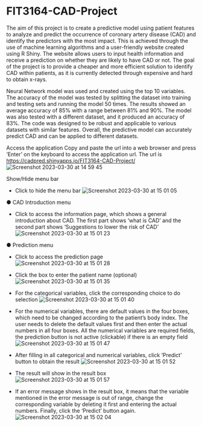 # FIT3164-CAD-Project
The aim of this project is to create a predictive model using patient features to analyze and predict the occurrence of coronary artery disease (CAD) and identify the predictors with the most impact. This is achieved through the use of machine learning algorithms and a user-friendly website created using R Shiny. The website allows users to input health information and receive a prediction on whether they are likely to have CAD or not. The goal of the project is to provide a cheaper and more efficient solution to identify CAD within patients, as it is currently detected through expensive and hard to obtain x-rays.

Neural Network model was used and created using the top 10 variables. The accuracy of the model was tested by splitting the dataset into training and testing sets and running the model 50 times. The results showed an average accuracy of 85% with a range between 81% and 90%. The model was also tested with a different dataset, and it produced an accuracy of 83%. The code was designed to be robust and applicable to various datasets with similar features. Overall, the predictive model can accurately predict CAD and can be applied to different datasets.


Access the application
Copy and paste the url into a web browser and press ‘Enter’ on the keyboard to access
the application url. The url is https://cadpred.shinyapps.io/FIT3164-CAD-Project/
![Screenshot 2023-03-30 at 14 59 45](https://user-images.githubusercontent.com/69461406/228725703-4787ef55-3beb-4288-b856-f747e2abf5ae.png)


Show/Hide menu bar
- Click to hide the menu bar
![Screenshot 2023-03-30 at 15 01 05](https://user-images.githubusercontent.com/69461406/228725998-207f5721-a630-4a8c-954f-777dafc89751.png)


● CAD Introduction menu
- Click to access the information page, which shows a general introduction
about CAD. The first part shows ‘what is CAD’ and the second part shows ‘Suggestions to lower the risk of CAD’
![Screenshot 2023-03-30 at 15 01 23](https://user-images.githubusercontent.com/69461406/228726023-f91db254-32d7-4152-982d-7fddcaf30432.png)


● Prediction menu
- Click to access the prediction page
![Screenshot 2023-03-30 at 15 01 28](https://user-images.githubusercontent.com/69461406/228726055-9246c0a9-a22e-40df-923e-1f9b645185b0.png)

- Click the box to enter the patient name (optional)
![Screenshot 2023-03-30 at 15 01 35](https://user-images.githubusercontent.com/69461406/228726078-e5f4d2c2-5a68-441c-aa36-aa14be4a2726.png)

- For the categorical variables, click the corresponding choice to do selection
![Screenshot 2023-03-30 at 15 01 40](https://user-images.githubusercontent.com/69461406/228726131-7420d619-1384-450c-9731-0fd06e0c2aa3.png)

- For the numerical variables, there are default values in the four boxes, which need to be changed according to the patient’s body index. The user needs to delete the default values first and then enter the actual numbers in all four boxes. All the numerical variables are required fields, the prediction button is not active (clickable) if there is an empty field
![Screenshot 2023-03-30 at 15 01 47](https://user-images.githubusercontent.com/69461406/228726224-5ed773e3-8b31-4620-94dd-6345c8e32d27.png)

- After filling in all categorical and numerical variables, click ‘Predict’ button to obtain the result
![Screenshot 2023-03-30 at 15 01 52](https://user-images.githubusercontent.com/69461406/228726256-e1e0dd06-6ea3-425a-808f-ecbae618bd77.png)

- The result will show in the result box
![Screenshot 2023-03-30 at 15 01 57](https://user-images.githubusercontent.com/69461406/228726270-dc240a6c-d565-4cf3-a75d-05f67e4136d0.png)

- If an error message shows in the result box, it means that the variable mentioned in the error message is out of range, change the corresponding variable by deleting it first and entering the actual numbers. Finally, click the ‘Predict’ button again.
![Screenshot 2023-03-30 at 15 02 04](https://user-images.githubusercontent.com/69461406/228726295-5ac9102b-fc0b-454a-91b0-e947d4c29d30.png)
